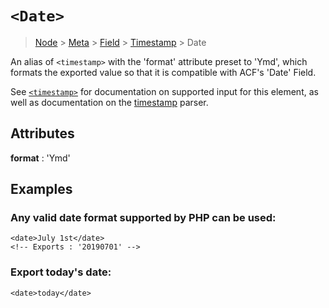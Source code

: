 # `<Date>`

> [Node](./node.md) > [Meta](./meta.md) > [Field](./field.md) > [Timestamp](./timestamp.md) > Date

An alias of `<timestamp>` with the 'format' attribute preset to 'Ymd', which formats the exported value so that it is compatible with ACF's 'Date' Field.

See [`<timestamp>`](./timestamp.md) for documentation on supported input for this element, as well as documentation on the [timestamp]() parser.

## Attributes

**format** : 'Ymd'

## Examples

### Any valid date format supported by PHP can be used:

```
<date>July 1st</date>
<!-- Exports : '20190701' -->
```

### Export today's date:

```
<date>today</date>
```